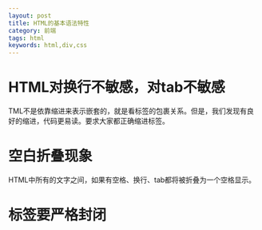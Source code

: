 ```yaml
---
layout: post
title: HTML的基本语法特性
category: 前端
tags: html
keywords: html,div,css
---  
```

# HTML对换行不敏感，对tab不敏感  
TML不是依靠缩进来表示嵌套的，就是看标签的包裹关系。但是，我们发现有良好的缩进，代码更易读。要求大家都正确缩进标签。
# 空白折叠现象  
HTML中所有的文字之间，如果有空格、换行、tab都将被折叠为一个空格显示。
# 标签要严格封闭
#
#